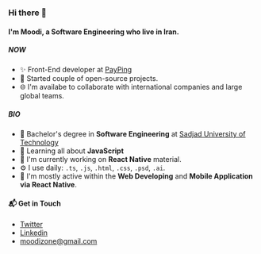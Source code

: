 ### Hi there 👋

#### I'm Moodi, a Software Engineering who live in Iran.

##### NOW

- ✨ Front-End developer at [PayPing](https://payping.io)
- 🎉 Started couple of open-source projects.
- 🌐 I'm availabe to collaborate with international companies and large global teams.

##### BIO
- 🔭 Bachelor's degree in **Software Engineering** at [Sadjad University of Technology](https://www.sadjad.ac.ir/)
- 🌱 Learning all about **JavaScript**
- 🏢 I'm currently working on **React Native** material.
- ⚙️ I use daily: `.ts`, `.js`, `.html`, `.css`, `.psd`, `.ai`.
- 💬 I'm mostly active within the **Web Developing** and **Mobile Application via React Native**.


#### 📬 Get in Touch

- [Twitter](https://twitter.com/moodizone)
- [Linkedin](https://www.linkedin.com/in/moodizone/)
- moodizone@gmail.com
